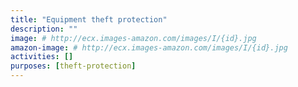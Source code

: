 ```yaml
---
title: "Equipment theft protection"
description: ""
image: # http://ecx.images-amazon.com/images/I/{id}.jpg
amazon-image: # http://ecx.images-amazon.com/images/I/{id}.jpg
activities: []
purposes: [theft-protection]
---
```

